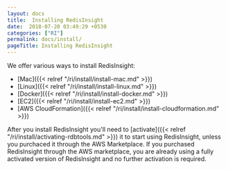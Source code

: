 ```yaml
---
layout: docs
title:  Installing RedisInsight
date:  2018-07-20 03:49:29 +0530
categories: ["RI"]
permalink: docs/install/
pageTitle: Installing RedisInsight
---
```

We offer various ways to install RedisInsight:

- [Mac]({{< relref "/ri/install/install-mac.md" >}})
- [Linux]({{< relref "/ri/install/install-linux.md" >}})
- [Docker]({{< relref "/ri/install/install-docker.md" >}})
- [EC2]({{< relref "/ri/install/install-ec2.md" >}})
- [AWS CloudFormation]({{< relref "/ri/install/install-cloudformation.md" >}})
<!-- - AWS Marketplace -->

After you install RedisInsight you'll need to [activate]({{< relref "/ri/install/activating-rdbtools.md" >}}) it to start using RedisInsight, unless you purchaced it through the AWS Marketplace. If you purchased RedisInsight through the AWS marketplace, you are already using a fully activated version of RedisInsight and no further activation is required.
